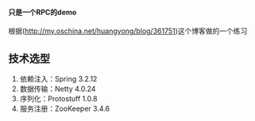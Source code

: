 
#### 只是一个RPC的demo

根据(http://my.oschina.net/huangyong/blog/361751)这个博客做的一个练习

## 技术选型

1. 依赖注入：Spring 3.2.12
2. 数据传输：Netty 4.0.24
3. 序列化：Protostuff 1.0.8
4. 服务注册：ZooKeeper 3.4.6
